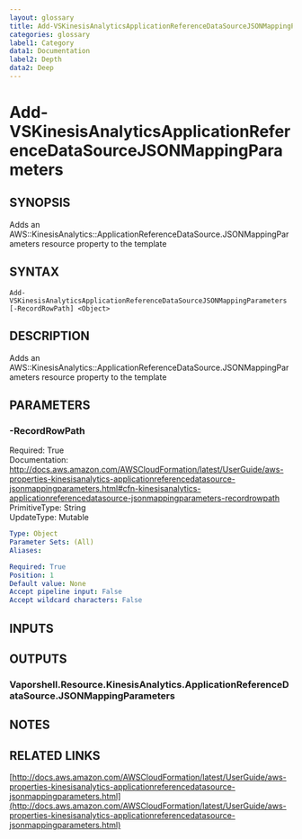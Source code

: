 ```yaml
---
layout: glossary
title: Add-VSKinesisAnalyticsApplicationReferenceDataSourceJSONMappingParameters
categories: glossary
label1: Category
data1: Documentation
label2: Depth
data2: Deep
---
```


# Add-VSKinesisAnalyticsApplicationReferenceDataSourceJSONMappingParameters

## SYNOPSIS
Adds an AWS::KinesisAnalytics::ApplicationReferenceDataSource.JSONMappingParameters resource property to the template

## SYNTAX

```
Add-VSKinesisAnalyticsApplicationReferenceDataSourceJSONMappingParameters [-RecordRowPath] <Object>
```

## DESCRIPTION
Adds an AWS::KinesisAnalytics::ApplicationReferenceDataSource.JSONMappingParameters resource property to the template

## PARAMETERS

### -RecordRowPath
Required: True    
Documentation: http://docs.aws.amazon.com/AWSCloudFormation/latest/UserGuide/aws-properties-kinesisanalytics-applicationreferencedatasource-jsonmappingparameters.html#cfn-kinesisanalytics-applicationreferencedatasource-jsonmappingparameters-recordrowpath    
PrimitiveType: String    
UpdateType: Mutable

```yaml
Type: Object
Parameter Sets: (All)
Aliases: 

Required: True
Position: 1
Default value: None
Accept pipeline input: False
Accept wildcard characters: False
```

## INPUTS

## OUTPUTS

### Vaporshell.Resource.KinesisAnalytics.ApplicationReferenceDataSource.JSONMappingParameters

## NOTES

## RELATED LINKS

[http://docs.aws.amazon.com/AWSCloudFormation/latest/UserGuide/aws-properties-kinesisanalytics-applicationreferencedatasource-jsonmappingparameters.html](http://docs.aws.amazon.com/AWSCloudFormation/latest/UserGuide/aws-properties-kinesisanalytics-applicationreferencedatasource-jsonmappingparameters.html)

